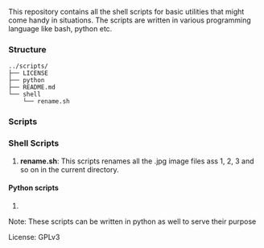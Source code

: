 This repository contains all the shell scripts for basic utilities that might come handy in situations. The scripts are written in various programming language like bash, python etc. 

### Structure
```
../scripts/
├── LICENSE
├── python
├── README.md
└── shell
    └── rename.sh
```

### Scripts
### Shell Scripts

1. **rename.sh**: This scripts renames all the .jpg image files ass 1, 2, 3 and so on in the current directory.

#### Python scripts

1. 

Note: These scripts can be written in python as well to serve their purpose


License: GPLv3
